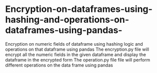# Encryption-on-dataframes-using-hashing-and-operations-on-dataframes-using-pandas-
Encryption on numeric fields of dataframe using hashing logic and operations on that dataframe using pandas
The encryption.py file will encrypt all the numeric fields in the given dataframe and display the dataframe in the encrypted form
The operation.py file file will perform different operations on the data frame using pandas 
